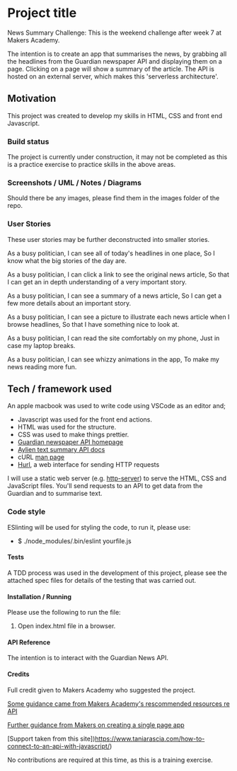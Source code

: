# Project title

News Summary Challenge: This is the weekend challenge after week 7 at Makers Academy.

The intention is to create an app that summarises the news, by grabbing all the
headlines from the Guardian newspaper API and displaying them on a page. Clicking
on a page will show a summary of the article. The API is hosted on an external
server, which makes this 'serverless architecture'.

## Motivation

This project was created to develop my skills in HTML, CSS and front end Javascript.

### Build status

The project is currently under construction, it may not be completed as this is
a practice exercise to practice skills in the above areas.

### Screenshots / UML / Notes / Diagrams

Should there be any images, please find them in the images folder of the repo.

### User Stories

These user stories may be further deconstructed into smaller stories.

As a busy politician,
I can see all of today's headlines in one place,
So I know what the big stories of the day are.

As a busy politician,
I can click a link to see the original news article,
So that I can get an in depth understanding of a very important story.

As a busy politician,
I can see a summary of a news article,
So I can get a few more details about an important story.

As a busy politician,
I can see a picture to illustrate each news article when I browse headlines,
So that I have something nice to look at.

As a busy politician,
I can read the site comfortably on my phone,
Just in case my laptop breaks.

As a busy politician,
I can see whizzy animations in the app,
To make my news reading more fun.

## Tech / framework used

An apple macbook was used to write code using VSCode as an editor and;

* Javascript was used for the front end actions.
* HTML was used for the structure.
* CSS was used to make things prettier.
* [Guardian newspaper API homepage](http://open-platform.theguardian.com/documentation/)
* [Aylien text summary API docs](http://docs.aylien.com/docs/summarize)
* cURL [man page](https://curl.haxx.se/docs/manpage.html)
* [Hurl](https://www.hurl.it/), a web interface for sending HTTP requests

I will use a static web server (e.g. [http-server](https://www.npmjs.com/package/http-server)) to serve the HTML, CSS and JavaScript files.  You'll send requests to an API to get data from the Guardian and to summarise text.

### Code style

ESlinting will be used for styling the code, to run it, please use:

* $ ./node_modules/.bin/eslint yourfile.js

#### Tests

A TDD process was used in the development of this project, please see the
attached spec files for details of the testing that was carried out.

#### Installation / Running

Please use the following to run the file:

1) Open index.html file in a browser.

#### API Reference

The intention is to interact with the Guardian News API.

#### Credits

Full credit given to Makers Academy who suggested the project.

[Some guidance came from Makers Academy's rescommended resources re API](https://github.com/makersacademy/news-summary-api)

[Further guidance from Makers on creating a single page app](https://github.com/makersacademy/course/blob/master/further_javascript/frontend_single_page_app_guidance.md)

[Support taken from this site])https://www.taniarascia.com/how-to-connect-to-an-api-with-javascript/)

No contributions are required at this time, as this is a training exercise.